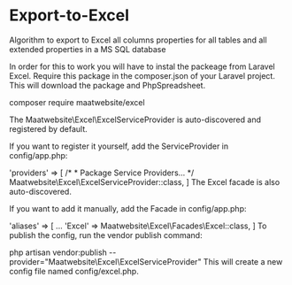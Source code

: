# Export-to-Excel
Algorithm to export to Excel all columns properties for all tables and all extended properties in a MS SQL database

In order for this to work you will have to instal the packeage from Laravel Excel.
Require this package in the composer.json of your Laravel project. This will download the package and PhpSpreadsheet.

composer require maatwebsite/excel

The Maatwebsite\Excel\ExcelServiceProvider is auto-discovered and registered by default.

If you want to register it yourself, add the ServiceProvider in config/app.php:

'providers' => [
    /*
     * Package Service Providers...
     */
    Maatwebsite\Excel\ExcelServiceProvider::class,
]
The Excel facade is also auto-discovered.

If you want to add it manually, add the Facade in config/app.php:

'aliases' => [
    ...
    'Excel' => Maatwebsite\Excel\Facades\Excel::class,
]
To publish the config, run the vendor publish command:

php artisan vendor:publish --provider="Maatwebsite\Excel\ExcelServiceProvider"
This will create a new config file named config/excel.php.
